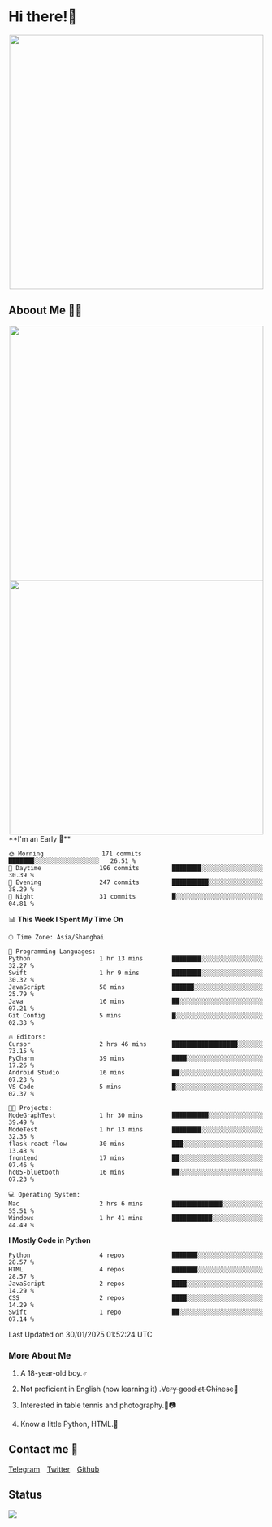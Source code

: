# Hi there!🎉

<div align=center><img src="https://count.getloli.com/get/@Cicada000?theme=moebooru" width=500px></div>

## Aboout Me 👀💦

<div align=center>
<img src="https://github-readme-stats.vercel.app/api?username=Cicada000&show_icons=true&theme=tokyonight" width=500px>
<br>
<img src="https://github-readme-stats.vercel.app/api/top-langs/?username=Cicada000&show_icons=true&theme=tokyonight&layout=compact" width=500px>
</div>
<!--START_SECTION:waka-->
**I'm an Early 🐤** 

```text
🌞 Morning                171 commits         ███████░░░░░░░░░░░░░░░░░░   26.51 % 
🌆 Daytime                196 commits         ████████░░░░░░░░░░░░░░░░░   30.39 % 
🌃 Evening                247 commits         ██████████░░░░░░░░░░░░░░░   38.29 % 
🌙 Night                  31 commits          █░░░░░░░░░░░░░░░░░░░░░░░░   04.81 % 
```


📊 **This Week I Spent My Time On** 

```text
🕑︎ Time Zone: Asia/Shanghai

💬 Programming Languages: 
Python                   1 hr 13 mins        ████████░░░░░░░░░░░░░░░░░   32.27 % 
Swift                    1 hr 9 mins         ████████░░░░░░░░░░░░░░░░░   30.32 % 
JavaScript               58 mins             ██████░░░░░░░░░░░░░░░░░░░   25.79 % 
Java                     16 mins             ██░░░░░░░░░░░░░░░░░░░░░░░   07.21 % 
Git Config               5 mins              █░░░░░░░░░░░░░░░░░░░░░░░░   02.33 % 

🔥 Editors: 
Cursor                   2 hrs 46 mins       ██████████████████░░░░░░░   73.15 % 
PyCharm                  39 mins             ████░░░░░░░░░░░░░░░░░░░░░   17.26 % 
Android Studio           16 mins             ██░░░░░░░░░░░░░░░░░░░░░░░   07.23 % 
VS Code                  5 mins              █░░░░░░░░░░░░░░░░░░░░░░░░   02.37 % 

🐱‍💻 Projects: 
NodeGraphTest            1 hr 30 mins        ██████████░░░░░░░░░░░░░░░   39.49 % 
NodeTest                 1 hr 13 mins        ████████░░░░░░░░░░░░░░░░░   32.35 % 
flask-react-flow         30 mins             ███░░░░░░░░░░░░░░░░░░░░░░   13.48 % 
frontend                 17 mins             ██░░░░░░░░░░░░░░░░░░░░░░░   07.46 % 
hc05-bluetooth           16 mins             ██░░░░░░░░░░░░░░░░░░░░░░░   07.23 % 

💻 Operating System: 
Mac                      2 hrs 6 mins        ██████████████░░░░░░░░░░░   55.51 % 
Windows                  1 hr 41 mins        ███████████░░░░░░░░░░░░░░   44.49 % 
```

**I Mostly Code in Python** 

```text
Python                   4 repos             ███████░░░░░░░░░░░░░░░░░░   28.57 % 
HTML                     4 repos             ███████░░░░░░░░░░░░░░░░░░   28.57 % 
JavaScript               2 repos             ████░░░░░░░░░░░░░░░░░░░░░   14.29 % 
CSS                      2 repos             ████░░░░░░░░░░░░░░░░░░░░░   14.29 % 
Swift                    1 repo              ██░░░░░░░░░░░░░░░░░░░░░░░   07.14 % 
```




 Last Updated on 30/01/2025 01:52:24 UTC
<!--END_SECTION:waka-->

### More About Me

1. A 18-year-old boy.♂

2. Not proficient in English (now learning it) .~~Very good at Chinese~~🤣

3. Interested in table tennis and photography.🏓📷

4. Know a little Python, HTML.🐍


## Contact me 💬

[Telegram](https://t.me/CicadaLYW)&emsp;[Twitter](https://twitter.com/Cicada0001)&emsp;[Github](https://github.com/Cicada000)

## Status
<img src="https://weather-icon.journeyad.repl.co/@hangzhou?v=1" align="left">







